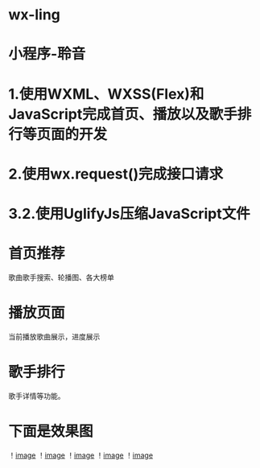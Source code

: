 # wx-ling
# 小程序-聆音
# 1.使用WXML、WXSS(Flex)和JavaScript完成首页、播放以及歌手排行等页面的开发
# 2.使用wx.request()完成接口请求
# 3.2.使用UglifyJs压缩JavaScript文件
# 首页推荐
歌曲歌手搜索、轮播图、各大榜单
# 播放页面
当前播放歌曲展示，进度展示
# 歌手排行
歌手详情等功能。

# 下面是效果图
！[image](https://github.com/duckprime/wx-ling/blob/master/wx-ling/1.png)
！[image](https://github.com/duckprime/wx-ling/blob/master/wx-ling/2.png)
！[image](https://github.com/duckprime/wx-ling/blob/master/wx-ling/3.png)
！[image](https://github.com/duckprime/wx-ling/blob/master/wx-ling/4.png)
！[image](https://github.com/duckprime/wx-ling/blob/master/wx-ling/5.png)


